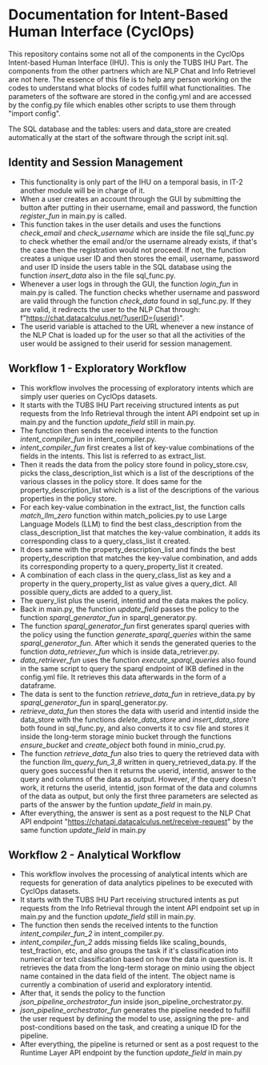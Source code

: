 # Documentation for Intent-Based Human Interface (CyclOps)

This repository contains some not all of the components in the CyclOps Intent-based Human Interface (IHU). This is only the TUBS IHU Part. The components from the other partners which are NLP Chat and Info Retrievel are not here. The essence of this file is to help any person working on the codes to understand what blocks of codes fulfill what functionalities.
The parameters of the software are stored in the config.yml and are accessed by the config.py file which enables other scripts to use them through "import config".

The SQL database and the tables: users and data_store are created automatically at the start of the software through the script init.sql.

## Identity and Session Management
- This functionality is only part of the IHU on a temporal basis, in IT-2 another module will be in charge of it.
- When a user creates an account through the GUI by submitting the button after putting in their username, email and password, the function *register_fun* in main.py is called.
- This function takes in the user details and uses the functions *check_email* and *check_username* which are inside the file sql_func.py to check whether the email and/or the username already exists, if that's the case then the registration would not proceed. If not, the function creates a unique user ID and then stores the email, username, password and user ID inside the users table in the SQL database using the function *insert_data* also in the file sql_func.py.
- Whenever a user logs in through the GUI, the function *login_fun* in main.py is called. The function checks whether username and password are valid through the function *check_data* found in sql_func.py. If they are valid, it redirects the user to the NLP Chat through: f"https://chat.datacalculus.net/?userID={userid}".
- The userid variable is attached to the URL whenever a new instance of the NLP Chat is loaded up for the user so that all the activities of the user would be assigned to their userid for session management.
 
## Workflow 1 - Exploratory Workflow
- This workflow involves the processing of exploratory intents which are simply user queries on CyclOps datasets.
- It starts with the TUBS IHU Part receiving structured intents as put requests from the Info Retrieval through the intent API endpoint set up in main.py and the function *update_field* still in main.py.
- The function then sends the received intents to the function *intent_compiler_fun* in intent_compiler.py.
- *intent_compiler_fun* first creates a list of key-value combinations of the fields in the intents. This list is referred to as extract_list.
- Then it reads the data from the policy store found in policy_store.csv, picks the class_description_list which is a list of the descriptions of the various classes in the policy store. It does same for the property_description_list which is a list of the descriptions of the various properties in the policy store.
- For each key-value combination in the extract_list, the function calls *match_llm_zero* function within match_policies.py to use Large Language Models (LLM) to find the best class_description from the class_description_list that matches the key-value combination, it adds its corresponding class to a query_class_list it created.
- It does same with the property_description_list and finds the best property_description that matches the key-value combination, and adds its corresponding property to a query_property_list it created.
- A combination of each class in the query_class_list as key and a property in the query_property_list as value gives a query_dict. All possible query_dicts are added to a query_list.
- The query_list plus the userid, intentid and the data makes the policy.
- Back in main.py, the function *update_field* passes the policy to the function *sparql_generator_fun* in sparql_generator.py.
- The function *sparql_generator_fun* first generates sparql queries with the policy using the function *generate_sparql_queries* within the same *sparql_generator_fun*. After which it sends the generated queries to the function *data_retriever_fun* which is inside data_retriever.py. 
- *data_retriever_fun* uses the function *execute_sparql_queries* also found in the same script to query the sparql endpoint of IKB defined in the config.yml file. It retrieves this data afterwards in the form of a dataframe.
- The data is sent to the function *retrieve_data_fun* in retrieve_data.py by *sparql_generator_fun* in sparql_generator.py.
- *retrieve_data_fun* then stores the data with userid and intentid inside the data_store with the functions *delete_data_store* and *insert_data_store* both found in sql_func.py, and also converts it to csv file and stores it inside the long-term storage minio bucket through the functions *ensure_bucket* and *create_object* both found in minio_crud.py.
- The function *retrieve_data_fun* also tries to query the retrieved data with the function *llm_query_fun_3_8* written in query_retrieved_data.py. If the query goes successful then it returns the userid, intentid, answer to the query and columns of the data as output. However, if the query doesn't work, it returns the userid, intentid, json format of the data and columns of the data as output, but only the first three parameters are selected as parts of the answer by the funtion *update_field* in main.py.
- After everything, the answer is sent as a post request to the NLP Chat API endpoint "https://chatapi.datacalculus.net/receive-request" by the same function *update_field* in main.py

 
## Workflow 2 - Analytical Workflow
- This workflow involves the processing of analytical intents which are requests for generation of data analytics pipelines to be executed with CyclOps datasets.
- It starts with the TUBS IHU Part receiving structured intents as put requests from the Info Retrieval through the intent API endpoint set up in main.py and the function *update_field* still in main.py.
- The function then sends the received intents to the function *intent_compiler_fun_2* in intent_compiler.py.
- *intent_compiler_fun_2* adds missing fields like scaling_bounds, test_fraction, etc, and also groups the task if it's classification into numerical or text classification based on how the data in question is. It retrieves the data from the long-term storage on minio using the object name contained in the data field of the intent. The object name is currently a combination of userid and exploratory intentid. 
- After that, it sends the policy to the function *json_pipeline_orchestrator_fun* inside json_pipeline_orchestrator.py.
- *json_pipeline_orchestrator_fun* generates the pipeline needed to fulfill the user request by defining the model to use, assigning the pre- and post-conditions based on the task, and creating a unique ID for the pipeline.
- After everything, the pipeline is returned or sent as a post request to the Runtime Layer API endpoint by the function *update_field* in main.py


